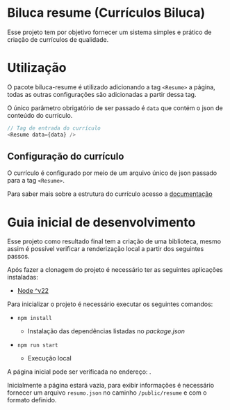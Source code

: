 # Biluca resume (Currículos Biluca)

Esse projeto tem por objetivo fornecer um sistema simples e prático de criação de currículos de qualidade.

# Utilização

O pacote biluca-resume é utilizado adicionando a tag `<Resume>` a página, todas as outras configurações são adicionadas a partir dessa tag.

O único parâmetro obrigatório de ser passado é `data` que contém o json de conteúdo do currículo.

```javascript
// Tag de entrada do currículo
<Resume data={data} />
```

## Configuração do currículo

O currículo é configurado por meio de um arquivo único de json passado para a tag `<Resume>`.

Para saber mais sobre a estrutura do currículo acesso a [documentação](docs/resume-data-structure.md)


# Guia inicial de desenvolvimento

Esse projeto como resultado final tem a criação de uma biblioteca, mesmo assim é possível verificar a renderização local a partir dos seguintes passos.

Após fazer a clonagem do projeto é necessário ter as seguintes aplicações instaladas:

- [Node ^v22](https://nodejs.org/pt)

Para inicializar o projeto é necessário executar os seguintes comandos:

- `npm install`
  - Instalação das dependências listadas no _package.json_

- `npm run start`
  - Execução local

A página inicial pode ser verificada no endereço: [](http://localhost:3000/).

Inicialmente a página estará vazia, para exibir informações é necessário fornecer um arquivo `resumo.json` no caminho `/public/resume` e com o formato definido.

